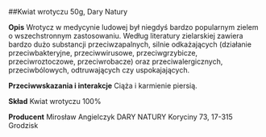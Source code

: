 ##Kwiat wrotyczu 50g, Dary Natury

**Opis** Wrotycz w medycynie ludowej był niegdyś bardzo popularnym zielem o wszechstronnym zastosowaniu. Według literatury zielarskiej zawiera bardzo dużo substancji przeciwzapalnych, silnie odkażających (działanie przeciwbakteryjne, przeciwwirusowe, przeciwgrzybicze, przeciwroztoczowe, przeciwrobacze) oraz przeciwalergicznych, przeciwbólowych, odtruwających czy uspokajających.

**Przeciwwskazania i interakcje** Ciąża i karmienie piersią.

**Skład** Kwiat wrotyczu 100%

**Producent** Mirosław Angielczyk DARY NATURY
Koryciny 73, 17-315 Grodzisk
